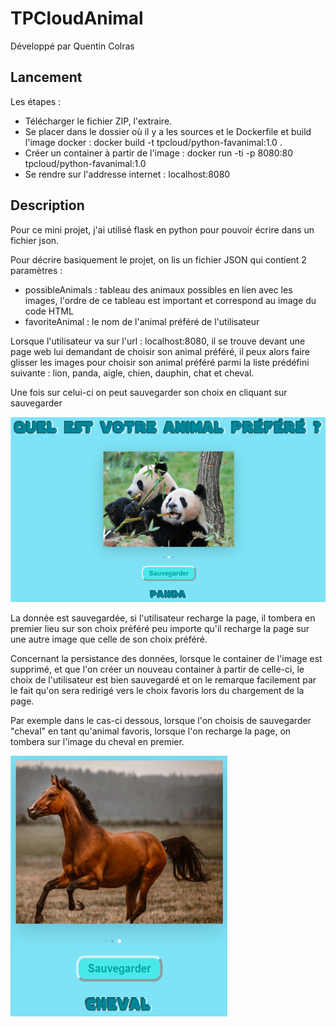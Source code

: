 # TPCloudAnimal

Développé par Quentin Colras

## Lancement

Les étapes : 
- Télécharger le fichier ZIP, l'extraire.
- Se placer dans le dossier où il y a les sources et le Dockerfile et build l'image docker : docker build -t tpcloud/python-favanimal:1.0 .
- Créer un container à partir de l'image : docker run -ti -p 8080:80 tpcloud/python-favanimal:1.0
- Se rendre sur l'addresse internet : localhost:8080


## Description

Pour ce mini projet, j'ai utilisé flask en python pour pouvoir écrire dans un fichier json.

Pour décrire basiquement le projet, on lis un fichier JSON qui contient 2 paramètres : 
- possibleAnimals : tableau des animaux possibles en lien avec les images, l'ordre de ce tableau est 
important et correspond au image du code HTML
- favoriteAnimal : le nom de l'animal préféré de l'utilisateur

Lorsque l'utilisateur va sur l'url : localhost:8080, il se trouve devant une page web
lui demandant de choisir son animal préféré, il peux alors faire glisser les images pour choisir son
animal préféré parmi la liste prédéfini suivante : lion, panda, aigle, chien, dauphin, chat et cheval.

Une fois sur celui-ci on peut sauvegarder son choix en cliquant sur sauvegarder

![Screenshot](images/depart.png)

La donnée est sauvegardée, si l'utilisateur recharge la page, il tombera en premier lieu sur son choix préféré
peu importe qu'il recharge la page sur une autre image que celle de son choix préféré.

Concernant la persistance des données, lorsque le container de l'image est supprimé, et que l'on
créer un nouveau container à partir de celle-ci, le choix de l'utilisateur est bien sauvegardé et on le 
remarque facilement par le fait qu'on sera redirigé vers le choix favoris lors du chargement de la page.


Par exemple dans le cas-ci dessous, lorsque l'on choisis de sauvegarder "cheval" en tant qu'animal favoris, lorsque l'on recharge la page, on tombera sur l'image du cheval en premier.

![Screenshot](images/cheval.png)
